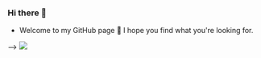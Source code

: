 ### Hi there 👋


- Welcome to my GitHub page 👋 I hope you find what you're looking for.

--> ![](https://komarev.com/ghpvc/?username=Deep-Zone)

